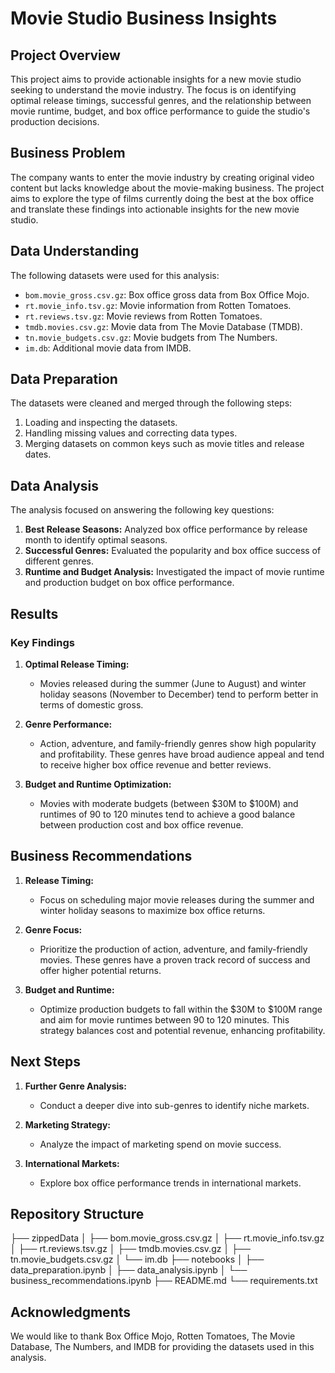 # Movie Studio Business Insights

## Project Overview

This project aims to provide actionable insights for a new movie studio seeking to understand the movie industry. The focus is on identifying optimal release timings, successful genres, and the relationship between movie runtime, budget, and box office performance to guide the studio's production decisions.

## Business Problem

The company wants to enter the movie industry by creating original video content but lacks knowledge about the movie-making business. The project aims to explore the type of films currently doing the best at the box office and translate these findings into actionable insights for the new movie studio.

## Data Understanding

The following datasets were used for this analysis:
- `bom.movie_gross.csv.gz`: Box office gross data from Box Office Mojo.
- `rt.movie_info.tsv.gz`: Movie information from Rotten Tomatoes.
- `rt.reviews.tsv.gz`: Movie reviews from Rotten Tomatoes.
- `tmdb.movies.csv.gz`: Movie data from The Movie Database (TMDB).
- `tn.movie_budgets.csv.gz`: Movie budgets from The Numbers.
- `im.db`: Additional movie data from IMDB.

## Data Preparation

The datasets were cleaned and merged through the following steps:
1. Loading and inspecting the datasets.
2. Handling missing values and correcting data types.
3. Merging datasets on common keys such as movie titles and release dates.

## Data Analysis

The analysis focused on answering the following key questions:
1. **Best Release Seasons:** Analyzed box office performance by release month to identify optimal seasons.
2. **Successful Genres:** Evaluated the popularity and box office success of different genres.
3. **Runtime and Budget Analysis:** Investigated the impact of movie runtime and production budget on box office performance.

## Results

### Key Findings
1. **Optimal Release Timing:**
   - Movies released during the summer (June to August) and winter holiday seasons (November to December) tend to perform better in terms of domestic gross.

2. **Genre Performance:**
   - Action, adventure, and family-friendly genres show high popularity and profitability. These genres have broad audience appeal and tend to receive higher box office revenue and better reviews.

3. **Budget and Runtime Optimization:**
   - Movies with moderate budgets (between $30M to $100M) and runtimes of 90 to 120 minutes tend to achieve a good balance between production cost and box office revenue.

## Business Recommendations

1. **Release Timing:**
   - Focus on scheduling major movie releases during the summer and winter holiday seasons to maximize box office returns.

2. **Genre Focus:**
   - Prioritize the production of action, adventure, and family-friendly movies. These genres have a proven track record of success and offer higher potential returns.

3. **Budget and Runtime:**
   - Optimize production budgets to fall within the $30M to $100M range and aim for movie runtimes between 90 to 120 minutes. This strategy balances cost and potential revenue, enhancing profitability.

## Next Steps

1. **Further Genre Analysis:**
   - Conduct a deeper dive into sub-genres to identify niche markets.

2. **Marketing Strategy:**
   - Analyze the impact of marketing spend on movie success.

3. **International Markets:**
   - Explore box office performance trends in international markets.

## Repository Structure
├── zippedData
│ ├── bom.movie_gross.csv.gz
│ ├── rt.movie_info.tsv.gz
│ ├── rt.reviews.tsv.gz
│ ├── tmdb.movies.csv.gz
│ ├── tn.movie_budgets.csv.gz
│ └── im.db
├── notebooks
│ ├── data_preparation.ipynb
│ ├── data_analysis.ipynb
│ └── business_recommendations.ipynb
├── README.md
└── requirements.txt


## Acknowledgments

We would like to thank Box Office Mojo, Rotten Tomatoes, The Movie Database, The Numbers, and IMDB for providing the datasets used in this analysis.

